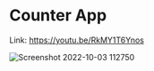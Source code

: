 # Counter App 

Link: 
https://youtu.be/RkMY1T6Ynos

![Screenshot 2022-10-03 112750](https://user-images.githubusercontent.com/93247057/193516642-907af642-3ad5-4ec5-bead-71ffcc0a2cc9.png)


